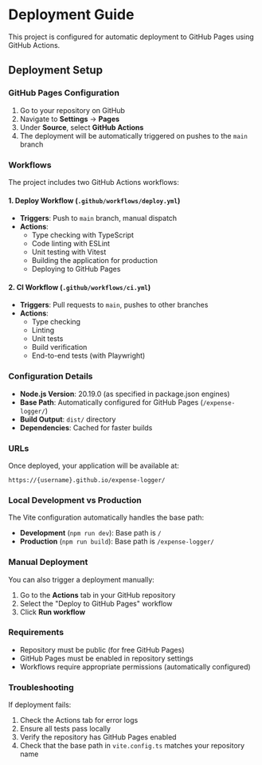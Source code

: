 # Deployment Guide

This project is configured for automatic deployment to GitHub Pages using GitHub Actions.

## Deployment Setup

### GitHub Pages Configuration
1. Go to your repository on GitHub
2. Navigate to **Settings** → **Pages**
3. Under **Source**, select **GitHub Actions**
4. The deployment will be automatically triggered on pushes to the `main` branch

### Workflows

The project includes two GitHub Actions workflows:

#### 1. **Deploy Workflow** (`.github/workflows/deploy.yml`)
- **Triggers**: Push to `main` branch, manual dispatch
- **Actions**: 
  - Type checking with TypeScript
  - Code linting with ESLint
  - Unit testing with Vitest
  - Building the application for production
  - Deploying to GitHub Pages

#### 2. **CI Workflow** (`.github/workflows/ci.yml`)
- **Triggers**: Pull requests to `main`, pushes to other branches
- **Actions**:
  - Type checking
  - Linting
  - Unit tests
  - Build verification
  - End-to-end tests (with Playwright)

### Configuration Details

- **Node.js Version**: 20.19.0 (as specified in package.json engines)
- **Base Path**: Automatically configured for GitHub Pages (`/expense-logger/`)
- **Build Output**: `dist/` directory
- **Dependencies**: Cached for faster builds

### URLs

Once deployed, your application will be available at:
```
https://{username}.github.io/expense-logger/
```

### Local Development vs Production

The Vite configuration automatically handles the base path:
- **Development** (`npm run dev`): Base path is `/`
- **Production** (`npm run build`): Base path is `/expense-logger/`

### Manual Deployment

You can also trigger a deployment manually:
1. Go to the **Actions** tab in your GitHub repository
2. Select the "Deploy to GitHub Pages" workflow
3. Click **Run workflow**

### Requirements

- Repository must be public (for free GitHub Pages)
- GitHub Pages must be enabled in repository settings
- Workflows require appropriate permissions (automatically configured)

### Troubleshooting

If deployment fails:
1. Check the Actions tab for error logs
2. Ensure all tests pass locally
3. Verify the repository has GitHub Pages enabled
4. Check that the base path in `vite.config.ts` matches your repository name